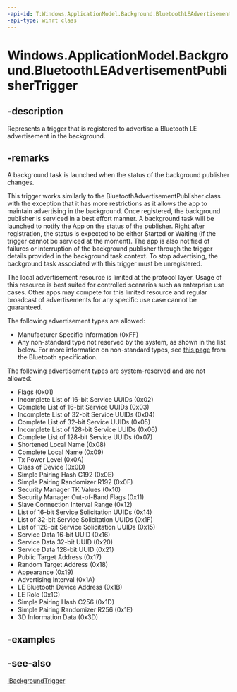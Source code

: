 ----api-id: T:Windows.ApplicationModel.Background.BluetoothLEAdvertisementPublisherTrigger
-api-type: winrt class
---<!-- Class syntax.public class BluetoothLEAdvertisementPublisherTrigger : Windows.ApplicationModel.Background.IBackgroundTrigger, Windows.ApplicationModel.Background.IBluetoothLEAdvertisementPublisherTrigger--># Windows.ApplicationModel.Background.BluetoothLEAdvertisementPublisherTrigger## -descriptionRepresents a trigger that is registered to advertise a Bluetooth LE advertisement in the background.## -remarksA background task is launched when the status of the background publisher changes.This trigger works similarly to the BluetoothAdvertisementPublisher class with the exception that it has more restrictions as it allows the app to maintain advertising in the background. Once registered, the background publisher is serviced in a best effort manner. A background task will be launched to notify the App on the status of the publisher. Right after registration, the status is expected to be either Started or Waiting (if the trigger cannot be serviced at the moment). The app is also notified of failures or interruption of the background publisher through the trigger details provided in the background task context. To stop advertising, the background task associated with this trigger must be unregistered.The local advertisement resource is limited at the protocol layer. Usage of this resource is best suited for controlled scenarios such as enterprise use cases. Other apps may compete for this limited resource and regular broadcast of advertisements for any specific use case cannot be guaranteed.The following advertisement types are allowed:+ Manufacturer Specific Information (0xFF)+ Any non-standard type not reserved by the system, as shown in the list below. For more information on non-standard types, see [this page](https://www.bluetooth.org/specification/assigned-numbers/generic-access-profile) from the Bluetooth specification.The following advertisement types are system-reserved and are not allowed:+ Flags (0x01)+ Incomplete List of 16-bit Service UUIDs (0x02)+ Complete List of 16-bit Service UUIDs (0x03)+ Incomplete List of 32-bit Service UUIDs (0x04)+ Complete List of 32-bit Service UUIDs (0x05)+ Incomplete List of 128-bit Service UUIDs (0x06)+ Complete List of 128-bit Service UUIDs (0x07)+ Shortened Local Name (0x08)+ Complete Local Name (0x09)+ Tx Power Level (0x0A)+ Class of Device (0x0D)+ Simple Pairing Hash C192 (0x0E)+ Simple Pairing Randomizer R192 (0x0F)+ Security Manager TK Values (0x10)+ Security Manager Out-of-Band Flags (0x11)+ Slave Connection Interval Range (0x12)+ List of 16-bit Service Solicitation UUIDs (0x14)+ List of 32-bit Service Solicitation UUIDs (0x1F)+ List of 128-bit Service Solicitation UUIDs (0x15)+ Service Data 16-bit UUID (0x16)+ Service Data 32-bit UUID (0x20)+ Service Data 128-bit UUID (0x21)+ Public Target Address (0x17)+ Random Target Address (0x18)+ Appearance (0x19)+ Advertising Interval (0x1A)+ LE Bluetooth Device Address (0x1B)+ LE Role (0x1C)+ Simple Pairing Hash C256 (0x1D)+ Simple Pairing Randomizer R256 (0x1E)+ 3D Information Data (0x3D)## -examples## -see-also[IBackgroundTrigger](ibackgroundtrigger.md)